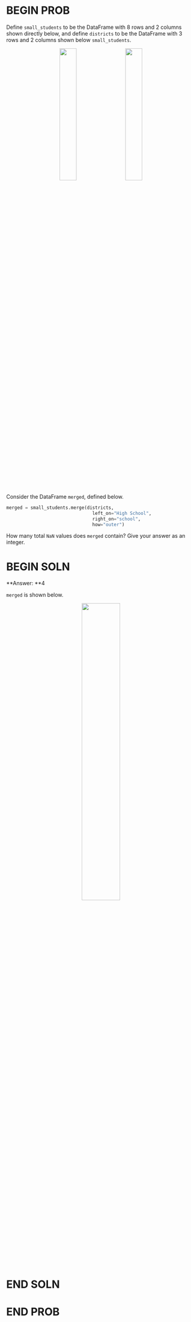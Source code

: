 # BEGIN PROB

Define `small_students` to be the DataFrame with 8 rows and 2 columns
shown directly below, and define `districts` to be the DataFrame
with 3 rows and 2 columns shown below `small_students`.

<!-- <p style="display: flex; justify-content: left; gap: 20px;">
    <img src='../assets/images/disc03/small_students.png' width=30%>
</p>
<p style="display: flex; justify-content: right; gap: 20px;">
    <img src='../assets/images/disc03/districts.png' width=30%>
</p> -->

<p align="center">
    <img src='../assets/images/disc04/small_students.png' width=30% style="display:inline-block; margin-right:20px;">
    <img src='../assets/images/disc04/districts.png' width=30% style="display:inline-block;">
</p>

Consider the DataFrame `merged`, defined below.

```py
merged = small_students.merge(districts, 
                                left_on="High School", 
                                right_on="school", 
                                how="outer")
```

How many total `NaN` values does `merged` contain? Give your answer as
an integer.

# BEGIN SOLN

**Answer: **4

`merged` is shown below.

<center><img src='../assets/images/disc04/merge-ans-1.png' width=45%></center>

# END SOLN

# END PROB